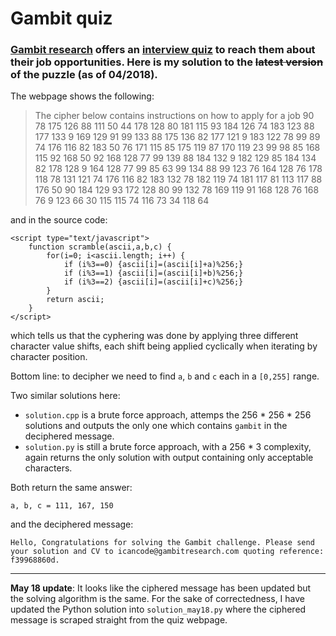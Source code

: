 # Gambit quiz

### [Gambit research](https://www.gambitresearch.com) offers an  [interview quiz](https://www.gambitresearch.com/quiz/) to reach them about their job opportunities. Here is my solution to the ~~latest version~~ of the puzzle (as of 04/2018).

The webpage shows the following:

>The cipher below contains instructions on how to apply for a job
> 90 78 175 126 88 111 50 44 178 128 80 181 115 93 184 126 74 183 123 88 177 133 9 169 129 91 99 133 88 175 136 82 177 121 9 183 122 78 99 89 74 176 116 82 183 50 76 171 115 85 175 119 87 170 119 23 99 98 85 168 115 92 168 50 92 168 128 77 99 139 88 184 132 9 182 129 85 184 134 82 178 128 9 164 128 77 99 85 63 99 134 88 99 123 76 164 128 76 178 118 78 131 121 74 176 116 82 183 132 78 182 119 74 181 117 81 113 117 88 176 50 90 184 129 93 172 128 80 99 132 78 169 119 91 168 128 76 168 76 9 123 66 30 115 115 74 116 73 34 118 64

and in the source code:

	<script type="text/javascript">
		function scramble(ascii,a,b,c) {
			for(i=0; i<ascii.length; i++) {
				if (i%3==0) {ascii[i]=(ascii[i]+a)%256;}
				if (i%3==1) {ascii[i]=(ascii[i]+b)%256;}
				if (i%3==2) {ascii[i]=(ascii[i]+c)%256;}
			}
			return ascii;
		}
	</script>
		
which tells us that the cyphering was done by applying three different character value shifts, each shift being applied cyclically when iterating by character position.

Bottom line: to decipher we need to find `a`, `b` and `c` each in a `[0,255]` range.

Two similar solutions here:
* `solution.cpp` is a brute force approach, attemps the 256 * 256 * 256 solutions and outputs the only one which contains `gambit` in the deciphered message.
* `solution.py` is still a brute force approach, with a 256 * 3 complexity, again returns the only solution with output containing only acceptable characters.

Both return the same answer:

	a, b, c = 111, 167, 150

and the deciphered message:

	Hello, Congratulations for solving the Gambit challenge. Please send your solution and CV to icancode@gambitresearch.com quoting reference: f39968860d.
	

***

**May 18 update**: It looks like the ciphered message has been updated but the solving algorithm is the same. For the sake of correctedness, I have updated the Python solution into `solution_may18.py` where the ciphered message is scraped straight from the quiz webpage.